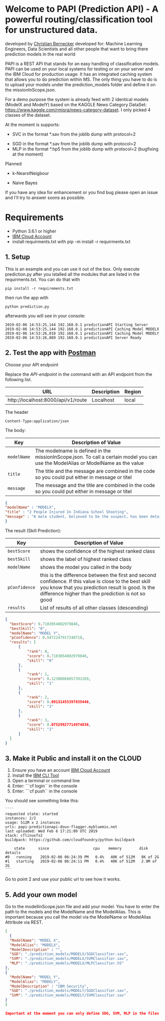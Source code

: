 # Welcome to PAPI (Prediction API) - A powerful routing/classification tool for unstructured data.

 developed by [Christian Bernecker](https://www.linkedin.com/in/bernecker-christian-ba5ab4170/) 
 developed for: Machine Learning Engineers, Data Scientists and all other people that want to bring there prediction models in the real world


PAPI is a REST API that stands for an easy handling of classification models. PAPI can be used on your local systems for testing or on your server and the IBM Cloud for production usage. It has an integrated caching system that allows you to do prediction within MS. The only thing you have to do is to upload your models under the prediction_models folder and define it on the missionInScope.json.   

For a demo purpose the system is already feed with 2 identical models (ModelX and ModelY) based on the KAGGLE News Category DataSet: https://www.kaggle.com/rmisra/news-category-dataset. I only picked 4 classes of the dataset. 

At the moment is supports: 
+ SVC in the format *.sav from the joblib dump with protocol=2
* SGD in the format *.sav from the joblib dump with protocol=2
* MLP in the format *.hp5 from the joblib dump with protocol=2 (bugfixing at the moment)

Planned
+ k-NearstNeigbour
* Naive Bayes

If you have any idea for enhancement or you find bug please open an issue and I'll try to answer soons as possible. 

# Requirements

* Python 3.6.1 or higher
* [IBM Cloud Account](https://cloud.ibm.com/registration)
* install requirments.txt with pip -m install -r requirments.txt

## 1. Setup

This is an example and you can use it out of the box. Only execute prediction.py after you istalled all the modules that are listed in the requirments.txt. You can do that with 

```
pip install -r requirements.txt
```

then run the app with

```
python prediction.py
```

afterwards you will see in your console:

```
2019-02-06 14:53:25,144 192.168.0.1 predictionAPI Starting Server
2019-02-06 14:53:25,144 192.168.0.1 predictionAPI Caching Model MODELX
2019-02-06 14:53:26,018 192.168.0.1 predictionAPI Caching Model MODELY
2019-02-06 14:53:26,889 192.168.0.1 predictionAPI Server Ready
```

## 2. Test the app with [Postman](https://www.getpostman.com/downloads/)

Choose your API endpoint

Replace the *API-endpoint* in the command with an API endpoint from the following list.

|URL                                                  | Description    | Region         |
|-----------------------------------------------------|----------------|----------------|
| http://localhost:8000/api/v1/route                  | Localhost      | local          |


The header
  ```
Content-Type:application/json
  ```

The body:

|Key              | Description of Value                                                     |
|-----------------|--------------------------------------------------------------------------|
| `modelName`       | The modelname is defined in the missionInScope.json. To call a certain model you can use the ModelAlias or ModelName as the value      |
| `title`           | The title and the message are combined in the code so you could put either in message or titel       |
| `message`         | The message and the title are combined in the code so you could put either in message or titel       |


  ```JSON
{
  "modelName" : "MODELX",   
  "title" : "2 People Injured In Indiana School Shooting",
  "message" : "A male student, believed to be the suspect, has been detained, according to police."  
}
  ```
The result (Skill Prediction):

|Key              | Description of Value                                                     |
|-----------------|--------------------------------------------------------------------------|
| `bestScore`     | shows the confidence of the highest ranked class     |
| `bestSkill`     | shows the label of highest ranked class     |
| `modelName`     | shows the model you called in the body      |
| `pConfidence`   | this is the difference between the first and second confidence. If this value is close to the best skill you know that you prediction result is good. Is the difference higher than the prediction is not so good      |
| `results`       | List of results of all other classes (descending)      |

  ```JSON
{
    "bestScore": 0.7103054802979846,
    "bestSkill": "0",
    "modelName": "MODEL Y",
    "pConfidence": 0.5872247917240718,
    "results": [
        {
            "rank": 0,
            "score": 0.7103054802979846,
            "skill": "0"
        },
        {
            "rank": 1,
            "score": 0.12308068857391269,
            "skill": "1"
        },
        {
            "rank": 2,
            "score": 0.09131455397835446,
            "skill": "3"
        },
        {
            "rank": 3,
            "score": 0.07529927714974836,
            "skill": "2"
        }
    ]
}
```

## 3. Make it Public and install it on the CLOUD 

1. Ensure you have an account [IBM Cloud Account](https://cloud.ibm.com/registration)
2. Install the [IBM CLI Tool](https://github.com/IBM-Cloud/ibm-cloud-developer-tools)
3. Open a terminal or command line
4. Enter: ```cf login`` in the console
5. Enter: ```cf push``  in the console

You should see something linke this: 

    ````
    requested state: started
    instances: 2/2
    usage: 512M x 2 instances
    urls: papi-predictionapi-doux-flagger.mybluemix.net
    last uploaded: Wed Feb 6 17:21:09 UTC 2019
    stack: cflinuxfs2
    buildpack: https://github.com/cloudfoundry/python-buildpack

        state      since                    cpu    memory        disk         details
    #0   running    2019-02-06 06:24:39 PM   0.4%   40K of 512M   8K of 2G
    #1   starting   2019-02-06 06:24:11 PM   0.4%   40K of 512M   2.9M of 2G
    ```


Go to point 2 and use your public url to see how it works. 

## 5. Add your own model

Go to the modellinScope.json file and add your model. You have to enter the path to the models and the ModelName and the ModelAlias. This is important because you call the model via the ModelName or ModelAlias Attribute via REST. 

  ```JSON
[
    {
    "ModelName": "MODEL X",
    "ModelAlias": "MODELX",
    "ModelDescription" : "",
    "SGD": "./prediction_models/MODELX/SGDClassifier.sav",
    "SVM": "./prediction_models/MODELX/SVMClassifier.sav",
    "MLP": "./prediction_models/MODELX/MLPClassifier.h5"
  },
  {
    "ModelName": "MODEL Y",
    "ModelAlias": "MODELY",
    "ModelDescription" : "IBM Security",
    "SGD": "./prediction_models/MODELY/SGDClassifier.sav",
    "SVM": "./prediction_models/MODELY/SVMClassifier.sav"
  }
] 

Important at the moment you can only define SDG, SVM, MLP in the files. More of them comming soon. If you have a wish for a model please open an issue and let me know. 

```